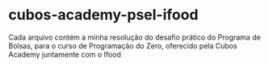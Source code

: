 # cubos-academy-psel-ifood
Cada arquivo contém a minha resolução do desafio prático do Programa de Bolsas, para o curso de Programação do Zero, oferecido pela Cubos Academy juntamente com o Ifood
